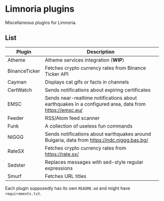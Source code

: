 # Limnoria plugins

Miscellaneous plugins for Limnoria.

## List

| Plugin        | Description                                                                                          |
| ------------- | ---------------------------------------------------------------------------------------------------- |
| Atheme        | Atheme services integration (**WIP**)                                                                |
| BinanceTicker | Fetches crypto currency rates from Binance Ticker API                                                |
| Cayman        | Displays cat gifs or facts in channels                                                               |
| CertWatch     | Sends notifications about expiring certificates                                                      |
| EMSC          | Sends near-realtime notifications about earthquakes in a configured area, data from https://emsc.eu/ |
| Feeder        | RSS/Atom feed scanner                                                                                |
| Funk          | A collection of useless fun commands                                                                 |
| NIGGG         | Sends notifications about earthquakes around Bulgaria, data from https://ndc.niggg.bas.bg/           |
| RateSX        | Fetches crypto currency rates from https://rate.sx/                                                  |
| Sedster       | Replaces messages with sed-style regular expressions                                                 |
| Smurf         | Fetches URL titles                                                                                   |

Each plugin supposedly has its own `README.md` and might have `requirements.txt`.
